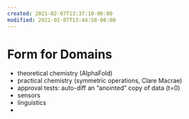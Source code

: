 ```yaml
---
created: 2021-02-07T13:37:10-06:00
modified: 2021-02-07T13:44:58-06:00
---
```


# Form for Domains

- theoretical chemistry (AlphaFold)
- practical chemistry (symmetric operations, Clare Macrae)
- approval tests: auto-diff an “anointed” copy of data (t=0)
- sensors
- linguistics 
-